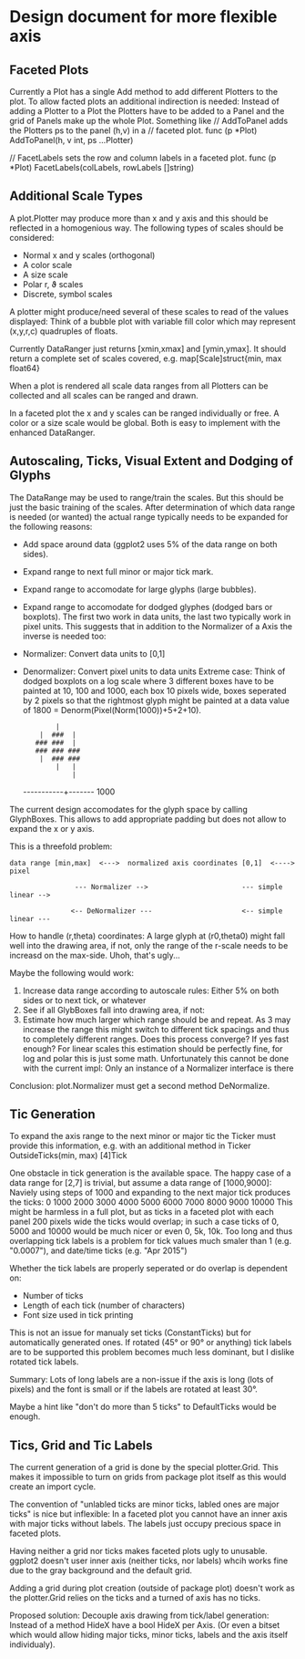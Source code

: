 Design document for more flexible axis
======================================


Faceted Plots
-------------

Currently a Plot has a single Add method to add different Plotters
to the plot.
To allow facted plots an additional indirection is needed: Instead of
adding a Plotter to a Plot the Plotters have to be added to a Panel
and the grid of Panels make up the whole Plot.
Something like
   // AddToPanel adds the Plotters ps to the panel (h,v) in a
   // faceted plot.
   func (p *Plot) AddToPanel(h, v int, ps ...Plotter)

   // FacetLabels sets the row and column labels in a faceted plot.
   func (p *Plot) FacetLabels(colLabels, rowLabels []string)


Additional Scale Types
----------------------

A plot.Plotter may produce more than x and y axis and this should
be reflected in a homogenious way. The following types of scales
should be considered:
 - Normal x and y scales (orthogonal)
 - A color scale
 - A size scale
 - Polar r, ϑ scales
 - Discrete, symbol scales

A plotter might produce/need several of these scales to read of the
values displayed: Think of a bubble plot with variable fill color
which may represent (x,y,r,c) quadruples of floats.

Currently DataRanger just returns [xmin,xmax] and [ymin,ymax].
It should return a complete set of scales covered, e.g.
    map[Scale]struct{min, max float64}

When a plot is rendered all scale data ranges from all Plotters can
be collected and all scales can be ranged and drawn.

In a faceted plot the x and y scales can be ranged individually or free.
A color or a size scale would be global.
Both is easy to implement with the enhanced DataRanger.


Autoscaling, Ticks, Visual Extent and Dodging of Glyphs
-------------------------------------------------------

The DataRange may be used to range/train the scales. But this should be
just the basic training of the scales. After determination of which
data range is needed (or wanted) the actual range typically needs to be
expanded for the following reasons:
 - Add space around data (ggplot2 uses 5% of the data range on both sides).
 - Expand range to next full minor or major tick mark.
 - Expand range to accomodate for large glyphs (large bubbles).
 - Expand range to accomodate for dodged glyphes (dodged bars or boxplots).
The first two work in data units, the last two typically work in pixel
units. This suggests that in addition to the Normalizer of a Axis
the inverse is needed too:
 - Normalizer: Convert data units to [0,1]
 - Denormalizer: Convert pixel units to data units
Extreme case: Think of dodged boxplots on a log scale where 3 different
boxes have to be painted at 10, 100 and 1000, each box 10 pixels wide,
boxes seperated by 2 pixels so that the rightmost glyph might be painted
at a data value of 1800 = Denorm(Pixel(Norm(1000))+5+2+10).

               |
           |  ###  |
          ### ###  |
          ### ### ###
           |  ### ###
               |   |
                   |

    -----------+-------
             1000

The current design accomodates for the glyph space by calling GlyphBoxes.
This allows to add appropriate padding but does not allow to expand the
x or y axis. 

This is a threefold problem:
   
    data range [min,max]  <--->  normalized axis coordinates [0,1]  <---->  pixel
                           
                    --- Normalizer -->                       --- simple linear -->

                   <-- DeNormalizer ---                      <-- simple linear ---


How to handle (r,theta) coordinates: A large glyph at (r0,theta0) might
fall well into the drawing area, if not, only the range of the r-scale needs to
be increasd on the max-side. Uhoh, that's ugly...

Maybe the following would work:
 1. Increase data range according to autoscale rules:
    Either 5% on both sides or to next tick, or whatever
 2. See if all GlybBoxes fall into drawing area, if not:
 3. Estimate how much larger which range should be and repeat.
As 3 may increase the range this might switch to different tick spacings
and thus to completely different ranges.
Does this process converge? If yes fast enough?
For linear scales this estimation should be perfectly fine, for log
and polar this is just some math. Unfortunately this cannot be done with the
current impl: Only an instance of a Normalizer interface is there

Conclusion: plot.Normalizer must get a second method DeNormalize.


Tic Generation
--------------

To expand the axis range to the next minor or major tic the Ticker must
provide this information, e.g. with an additional method in Ticker
    OutsideTicks(min, max) [4]Tick

One obstacle in tick generation is the available space. The happy case
of a data range for [2,7] is trivial, but assume a data range of [1000,9000]:
Naviely using steps of 1000 and expanding to the next major tick produces
the ticks:
    0  1000 2000 3000 4000 5000 6000 7000 8000 9000 10000
This might be harmless in a full plot, but as ticks in a faceted plot with
each panel 200 pixels wide the ticks would overlap; in such a case
ticks of 0, 5000 and 10000 would be much nicer or even 0, 5k, 10k.
Too long and thus overlapping tick labels is a problem for tick values
much smaler than 1 (e.g. "0.0007"), and date/time ticks (e.g. "Apr 2015")


Whether the tick labels are properly seperated or do overlap is dependent on:
 - Number of ticks
 - Length of each tick (number of characters)
 - Font size used in tick printing

This is not an issue for manualy set ticks (ConstantTicks) but for
automatically generated ones.
If rotated (45° or 90° or anything) tick labels are to be supported this
problem becomes much less dominant, but I dislike rotated tick labels.

Summary: Lots of long labels are a non-issue if the axis is long (lots
of pixels) and the font is small or if the labels are rotated at least 30°.

Maybe a hint like "don't do more than 5 ticks" to DefaultTicks would be enough.


Tics, Grid and Tic Labels
-------------------------

The current generation of a grid is done by the special plotter.Grid. This
makes it impossible to turn on grids from package plot itself as this would
create an import cycle.

The convention of "unlabled ticks are minor ticks, labled ones are major ticks"
is nice but inflexible: In a faceted plot you cannot have an inner axis with
major ticks without labels.  The labels just occupy precious space in faceted
plots.

Having neither a grid nor ticks makes faceted plots ugly to unusable.
ggplot2 doesn't user inner axis (neither ticks, nor labels) whcih works
fine due to the gray background and the default grid.

Adding a grid during plot creation (outside of package plot) doesn't work
as the plotter.Grid relies on the ticks and a turned of axis has no ticks.

Proposed solution: Decouple axis drawing from tick/label generation:
Instead of a method HideX have a bool HideX per Axis. (Or even a bitset
which would allow hiding major ticks, minor ticks, labels and the axis itself
individualy).



